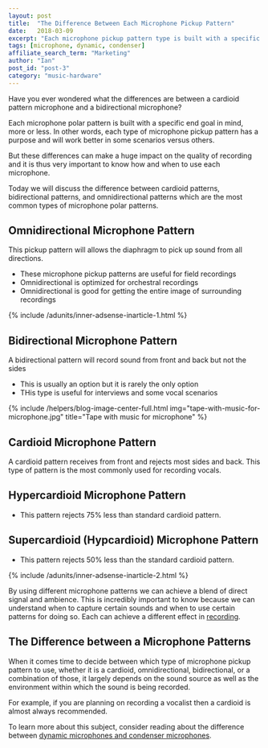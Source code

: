 ```yaml
---
layout: post
title:  "The Difference Between Each Microphone Pickup Pattern"
date:   2018-03-09
excerpt: "Each microphone pickup pattern type is built with a specific end goal in mind."
tags: [microphone, dynamic, condenser]
affiliate_search_term: "Marketing"
author: "Ian"
post_id: "post-3"
category: "music-hardware"
---
```

Have you ever wondered what the differences are between a cardioid pattern microphone and a bidirectional microphone?

Each microphone polar pattern is built with a specific end goal in mind, more or less. In other words, each type of microphone pickup pattern has a purpose and will work better in some scenarios versus others.

But these differences can make a huge impact on the quality of recording and it is thus very important to know how and when to use each microphone.

Today we will discuss the difference between cardioid patterns, bidirectional patterns, and omnidirectional patterns which are the most common types of microphone polar patterns.


## Omnidirectional Microphone Pattern
This pickup pattern will allows the diaphragm to pick up sound from all directions.
* These microphone pickup patterns are useful for field recordings
* Omnidirectional is optimized for orchestral recordings
* Omnidirectional is good for getting the entire image of surrounding recordings

{% include /adunits/inner-adsense-inarticle-1.html %}

## Bidirectional Microphone Pattern
A bidirectional pattern will record sound from front and back but not the sides
* This is usually an option but it is rarely the only option
* THis type is useful for interviews and some vocal scenarios

{% include /helpers/blog-image-center-full.html img="tape-with-music-for-microphone.jpg" title="Tape with music for microphone" %}

## Cardioid Microphone Pattern
A cardioid pattern receives from front and rejects most sides and back. This type of pattern is the most commonly used for recording vocals.

## Hypercardioid Microphone Pattern
* This pattern rejects 75% less than standard cardioid pattern.

## Supercardioid (Hypcardioid) Microphone Pattern
* This pattern rejects 50% less than the standard cardioid pattern.

{% include /adunits/inner-adsense-inarticle-2.html %}

By using different microphone patterns we can achieve a blend of direct signal and ambience. This is incredibly important to know because we can understand when to capture certain sounds and when to use certain patterns for doing so. Each can achieve a different effect in [recording](https://www.shure.eu/discover/educational#recording).

## The Difference between a Microphone Patterns
When it comes time to decide between which type of microphone pickup pattern to use, whether it is a cardioid, omnidirectional, bidirectional, or a combination of those, it largely depends on the sound source as well as the environment within which the sound is being recorded.

For example, if you are planning on recording a vocalist then a cardioid is almost always recommended.

To learn more about this subject, consider reading about the difference between [dynamic microphones and condenser microphones](https://soundgrail.com/blog/dynamic-vs-condenser-mic/).
